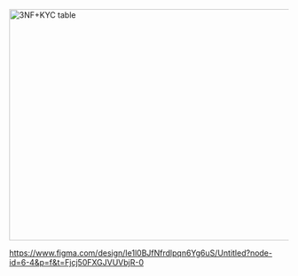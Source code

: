 <img width="593" height="417" alt="3NF+KYC table" src="https://github.com/user-attachments/assets/bcbccb06-4f9e-4259-a638-55083c35eb65" />

https://www.figma.com/design/Ie1l0BJfNfrdlpqn6Yg6uS/Untitled?node-id=6-4&p=f&t=Fjcj50FXGJVUVbjR-0
